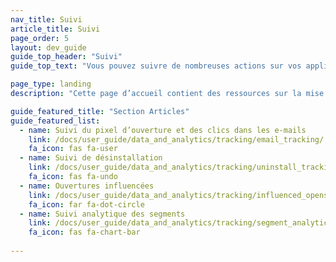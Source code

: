 ```yaml
---
nav_title: Suivi
article_title: Suivi
page_order: 5
layout: dev_guide
guide_top_header: "Suivi"
guide_top_text: "Vous pouvez suivre de nombreuses actions sur vos applications. Nous vous recommandons de consulter les articles suivants pour mettre en place le suivi que vous souhaitez."

page_type: landing
description: "Cette page d’accueil contient des ressources sur la mise en œuvre du suivi dans vos applications."

guide_featured_title: "Section Articles"
guide_featured_list:
  - name: Suivi du pixel d’ouverture et des clics dans les e-mails
    link: /docs/user_guide/data_and_analytics/tracking/email_tracking/
    fa_icon: fas fa-user
  - name: Suivi de désinstallation
    link: /docs/user_guide/data_and_analytics/tracking/uninstall_tracking/
    fa_icon: fas fa-undo
  - name: Ouvertures influencées
    link: /docs/user_guide/data_and_analytics/tracking/influenced_opens/
    fa_icon: far fa-dot-circle
  - name: Suivi analytique des segments
    link: /docs/user_guide/data_and_analytics/tracking/segment_analytics_tracking/
    fa_icon: fas fa-chart-bar
    
---
```

